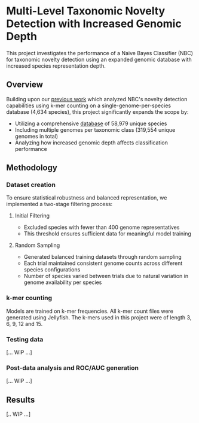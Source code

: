 # Multi-Level Taxonomic Novelty Detection with Increased Genomic Depth
This project investigates the performance of a Naive Bayes Classifier (NBC) for taxonomic novelty detection using an expanded genomic database with increased species representation depth.

## Overview
Building upon our [previous work](https://github.com/key-r-code/naive-bayes-multi-level-basic) which analyzed NBC's novelty detection capabilities using k-mer counting on a single-genome-per-species database (4,634 species), this project significantly expands the scope by:

- Utilizing a comprehensive [database](./database/extended_lineage.csv) of 58,979 unique species
- Including multiple genomes per taxonomic class (319,554 unique genomes in total)
- Analyzing how increased genomic depth affects classification performance

## Methodology

### Dataset creation

To ensure statistical robustness and balanced representation, we implemented a two-stage filtering process:

1. Initial Filtering

    * Excluded species with fewer than 400 genome representatives
    * This threshold ensures sufficient data for meaningful model training

2. Random Sampling

    * Generated balanced training datasets through random sampling
    * Each trial maintained consistent genome counts across different species configurations
    * Number of species varied between trials due to natural variation in genome availability per species

### k-mer counting

Models are trained on k-mer frequencies. All k-mer count files were generated using Jellyfish. The k-mers used in this project were of length 3, 6, 9, 12 and 15. 

### Testing data

[... WIP ...]

### Post-data analysis and ROC/AUC generation

[... WIP ...]

## Results

[.. WIP ...]